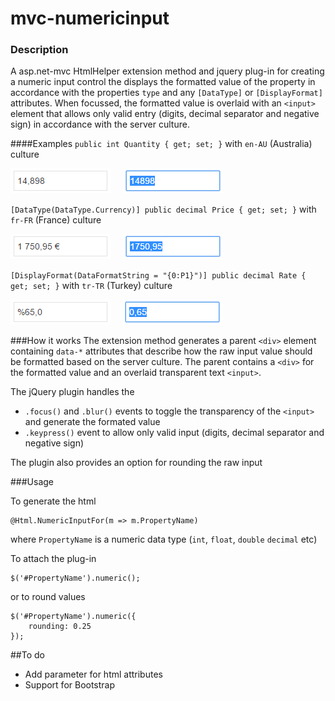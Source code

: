 # mvc-numericinput
### Description
A asp.net-mvc HtmlHelper extension method and jquery plug-in for creating a numeric input control the displays the formatted value of the property in accordance with the properties `type` and any `[DataType]` or `[DisplayFormat]` attributes. When focussed, the formatted value is overlaid with an `<input>` element that allows only valid entry (digits, decimal separator and negative sign) in accordance with the server culture.

####Examples
`public int Quantity { get; set; }` with `en-AU` (Australia) culture

<img src="/Images/numeric-input-australia-normal.png" /> &nbsp;&nbsp;&nbsp; <img src="/Images/numeric-input-australia-focus.png" />

`[DataType(DataType.Currency)] public decimal Price { get; set; }` with `fr-FR` (France) culture

<img src="/Images/numeric-input-france-normal.png" /> &nbsp;&nbsp;&nbsp; <img src="/Images/numeric-input-france-focus.png" />

`[DisplayFormat(DataFormatString = "{0:P1}")] public decimal Rate { get; set; }` with `tr-TR` (Turkey) culture

<img src="/Images/numeric-input-turkey-normal.png" /> &nbsp;&nbsp;&nbsp; <img src="/Images/numeric-input-turkey-focus.png" />

###How it works
The extension method generates a parent `<div>` element containing `data-*` attributes that describe how the raw input value should be formatted based on the server culture. The parent contains a `<div>` for the formatted value and an overlaid transparent text `<input>`.

The jQuery plugin handles the
- `.focus()` and `.blur()` events to toggle the transparency of the `<input>` and generate the formated value
- `.keypress()` event to allow only valid input (digits, decimal separator and negative sign)

The plugin also provides an option for rounding the raw input

###Usage

To generate the html

    @Html.NumericInputFor(m => m.PropertyName)

where `PropertyName` is a numeric data type (`int`, `float`, `double` `decimal` etc)

To attach the plug-in

    $('#PropertyName').numeric();

or to round values

    $('#PropertyName').numeric({ 
        rounding: 0.25
    });

##To do
- Add parameter for html attributes
- Support for Bootstrap
